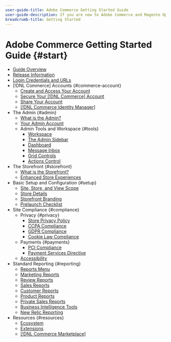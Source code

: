 ```yaml
---
user-guide-title: Adobe Commerce Getting Started Guide
user-guide-description: If you are new to Adobe Commerce and Magento Open Source, discover resources of the [!DNL Commerce] ecosystem, follow the customer journey to explore your store, and learn about key features.
breadcrumb-title: Getting Started
---
```


# Adobe Commerce Getting Started Guide {#start}

- [Guide Overview](guide-overview.md)
- [Release Information](about-this-release.md)
- [Login Credentials and URLs](login-urls.md)
- [!DNL Commerce] Accounts {#commerce-account}
  - [Create and Access Your Account](commerce-account-create.md)
  - [Secure Your [!DNL Commerce] Account](commerce-account-secure.md)
  - [Share Your Account](commerce-account-share.md)
  - [[!DNL Commerce Identity Manager]](commerce-identity-manager.md)
- The Admin {#admin}
  - [What is the Admin?](admin.md)
  - [Your Admin Account](admin-signin.md)
  - Admin Tools and Workspace {#tools}
    - [Workspace](admin-workspace.md)
    - [The Admin Sidebar](admin-menu.md)
    - [Dashboard](admin-dashboard.md)
    - [Message Inbox](admin-message-inbox.md)
    - [Grid Controls](admin-grid-controls.md)
    - [Actions Control](admin-actions-control.md)
- The Storefront {#storefront}
  - [What is the Storefront?](storefront.md)
  - [Enhanced Store Experiences](enhanced-experiences.md)
- Basic Setup and Configuration {#setup}
  - [Site, Store, and View Scope](websites-stores-views.md)
  - [Store Details](store-details.md)
  - [Storefront Branding](storefront-branding.md)
  - [Prelaunch Checklist](prelaunch-checklist.md)
- Site Compliance {#compliance}
  - Privacy {#privacy}
    - [Store Privacy Policy](privacy-policy.md)
    - [CCPA Compliance](compliance-ccpa.md)
    - [GDPR Compliance](compliance-gdpr.md)
    - [Cookie Law Compliance](compliance-cookie-law.md)
  - Payments {#payments}
    - [PCI Compliance](compliance-pci.md)
    - [Payment Services Directive](compliance-payment-services-directive.md)
  - [Accessibility](navigation-accessibility.md)
- Standard Reporting  {#reporting}
  - [Reports Menu](reports-menu.md)
  - [Marketing Reports](marketing-reports.md)
  - [Review Reports](review-reports.md)
  - [Sales Reports](sales-reports.md)
  - [Customer Reports](customer-reports.md)
  - [Product Reports](product-reports.md)
  - [Private Sales Reports](private-sales-reports.md)
  - [Business Intelligence Tools](business-intelligence.md)
  - [New Relic Reporting](new-relic-reporting.md)
- Resources {#resources}
  - [Ecosystem](resources.md)
  - [Extensions](extensions.md)
  - [[!DNL Commerce Marketplace]](commerce-marketplace.md)